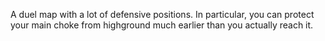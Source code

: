 A duel map with a lot of defensive positions. In particular, you can protect your main choke from highground much earlier than you actually reach it.